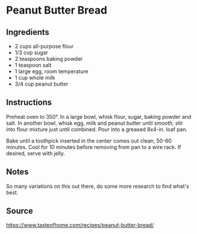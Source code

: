 # Peanut Butter Bread

## Ingredients

+ 2 cups all-purpose flour
+ 1/3 cup sugar
+ 2 teaspoons baking powder
+ 1 teaspoon salt
+ 1 large egg, room temperature
+ 1 cup whole milk
+ 3/4 cup peanut butter

## Instructions
Preheat oven to 350°. In a large bowl, whisk flour, sugar, baking powder and salt. In another bowl, whisk egg, milk and peanut butter until smooth; stir into flour mixture just until combined. Pour into a greased 8x4-in. loaf pan.

Bake until a toothpick inserted in the center comes out clean, 50-60 minutes. Cool for 10 minutes before removing from pan to a wire rack. If desired, serve with jelly.
    
## Notes
So many variations on this out there, do some more research to find what's best.

## Source
https://www.tasteofhome.com/recipes/peanut-butter-bread/
